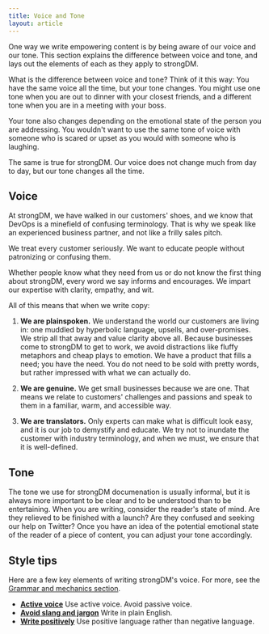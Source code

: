 ```yaml
---
title: Voice and Tone
layout: article
---
```


One way we write empowering content is by being aware of our voice and our tone. This section explains the difference between voice and tone, and lays out the elements of each as they apply to strongDM.

What is the difference between voice and tone? Think of it this way: You have the same voice all the time, but your tone changes. You might use one tone when you are out to dinner with your closest friends, and a different tone when you are in a meeting with your boss.

Your tone also changes depending on the emotional state of the person you are addressing. You wouldn't want to use the same tone of voice with someone who is scared or upset as you would with someone who is laughing.

The same is true for strongDM. Our voice does not change much from day to day, but our tone changes all the time.

## Voice

At strongDM, we have walked in our customers' shoes, and we know that DevOps is a minefield of confusing terminology. That is why we speak like an experienced business partner, and not like a frilly sales pitch.

We treat every customer seriously. We want to educate people without patronizing or confusing them.

Whether people know what they need from us or do not know the first thing about strongDM, every word we say informs and encourages. We impart our expertise with clarity, empathy, and wit.

All of this means that when we write copy:

1. **We are plainspoken.** We understand the world our customers are living in: one muddled by hyperbolic language, upsells, and over-promises. We strip all that away and value clarity above all. Because businesses come to strongDM to get to work, we avoid distractions like fluffy metaphors and cheap plays to emotion. We have a product that fills a need; you have the need. You do not need to be sold with pretty words, but rather impressed with what we can actually do.

2. **We are genuine.** We get small businesses because we are one. That means we relate to customers' challenges and passions and speak to them in a familiar, warm, and accessible way. 

3. **We are translators.** Only experts can make what is difficult look easy, and it is our job to demystify and educate. We try not to inundate the customer with industry terminology, and when we must, we ensure that it is well-defined.

## Tone
The tone we use for strongDM documenation is usually informal, but it is always more important to be clear and to be understood than to be entertaining. When you are writing, consider the reader's state of mind. Are they relieved to be finished with a launch? Are they confused and seeking our help on Twitter? Once you have an idea of the potential emotional state of the reader of a piece of content, you can adjust your tone accordingly.

## Style tips

Here are a few key elements of writing strongDM's voice. For more, see the [Grammar and mechanics section](/04-grammar-and-mechanics.html.md).

* [**Active voice**](/04-grammar-and-mechanics.html.md/#header-3-active-voice) Use active voice. Avoid passive voice.
* [**Avoid slang and jargon**](/04-grammar-and-mechanics.html.md/#header-3-slang-and-jargon) Write in plain English.
* [**Write positively**](/04-grammar-and-mechanics.html.md/#header-3-write-positively) Use positive language rather than negative language.
